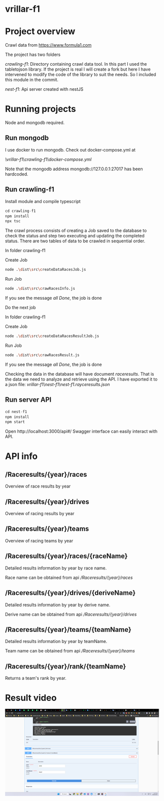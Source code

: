 # vrillar-f1

# Project overview

Crawl data from https://www.formula1.com

The project has two folders

_crawling-f1_: Directory containing crawl data tool. In this part I used the tabletojson library. If the project is real I will create a fork but here I have intervened to modify the code of the library to suit the needs. So I included this module in the commit.

_nest-f1_: Api server created with nestJS

# Running projects

Node and mongodb required.

## Run mongodb

I use docker to run mongodb. Check out docker-compose.yml at

_\vrillar-f1\crawling-f1\docker-compose.yml_

Note that the mongodb address mongodb://127.0.0.1:27017 has been hardcoded.

## Run crawling-f1

Install module and compile typescript

```javascript
cd crawling-f1
npm install
npx tsc
```

The crawl process consists of creating a Job saved to the database to check the status and step two executing and updating the completed status.
There are two tables of data to be crawled in sequential order.

In folder crawling-f1

Create Job

```bash
node .\dist\src\createDataRacesJob.js
```
Run Job

```bash
node .\dist\src\crawRacesInfo.js
```

If you see the message _all Done_, the job is done

Do the next job

In folder crawling-f1

Create Job

```bash
node .\dist\src\createDataRacesResultJob.js
```
Run Job

```bash
node .\dist\src\crawRacesResult.js
```

If you see the message _all Done_, the job is done

Checking the data in the database will have document _raceresults_. That is the data we need to analyze and retrieve using the API.
I have exported it to a json file: _vrillar-f1\nest-f1\nest-f1.rayceresults.json_


## Run server API

```javascript
cd nest-f1
npm install
npm start
```

Open http://localhost:3000/api#/ Swagger interface can easily interact with API.


# API info

## /Raceresults/{year}/races
Overview of race results by year

## /Raceresults/{year}/drives
Overview of racing results by year

## /Raceresults/{year}/teams
Overview of racing teams by year

## /Raceresults/{year}/races/{raceName}

Detailed results information by year by race name.

Race name can be obtained from api _/Raceresults/{year}/races_

## /Raceresults/{year}/drives/{deriveName}

Detailed results information by year by derive name.

Derive name can be obtained from api _/Raceresults/{year}/drives_

## /Raceresults/{year}/teams/{teamName}

Detailed results information by year by teamName.

Team name can be obtained from api _/Raceresults/{year}/teams_

## /Raceresults/{year}/rank/{teamName}

Returns a team's rank by year.

# Result video

[![](./Demo.png)](./Demo.mp4)
